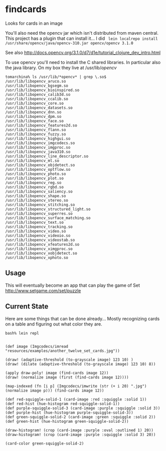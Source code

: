 # findcards

Looks for cards in an image


You'll also need the opencv jar which isn't distributed from maven central.  This project has a plugin that can install it...  I did ``` lein localrepo install /usr/share/opencv/java/opencv-310.jar opencv/opencv 3.1.0```

See also http://docs.opencv.org/3.1.0/d7/d1e/tutorial_clojure_dev_intro.html


To use opencv you'll need to install the C shared libraries.  In particular also the java library.  On my box they live at /usr/lib/*opencv*

```
tomarchina% ls /usr/lib/*opencv* | grep \.so$
/usr/lib/libopencv_aruco.so
/usr/lib/libopencv_bgsegm.so
/usr/lib/libopencv_bioinspired.so
/usr/lib/libopencv_calib3d.so
/usr/lib/libopencv_ccalib.so
/usr/lib/libopencv_core.so
/usr/lib/libopencv_datasets.so
/usr/lib/libopencv_dnn.so
/usr/lib/libopencv_dpm.so
/usr/lib/libopencv_face.so
/usr/lib/libopencv_features2d.so
/usr/lib/libopencv_flann.so
/usr/lib/libopencv_fuzzy.so
/usr/lib/libopencv_highgui.so
/usr/lib/libopencv_imgcodecs.so
/usr/lib/libopencv_imgproc.so
/usr/lib/libopencv_java310.so
/usr/lib/libopencv_line_descriptor.so
/usr/lib/libopencv_ml.so
/usr/lib/libopencv_objdetect.so
/usr/lib/libopencv_optflow.so
/usr/lib/libopencv_photo.so
/usr/lib/libopencv_plot.so
/usr/lib/libopencv_reg.so
/usr/lib/libopencv_rgbd.so
/usr/lib/libopencv_saliency.so
/usr/lib/libopencv_shape.so
/usr/lib/libopencv_stereo.so
/usr/lib/libopencv_stitching.so
/usr/lib/libopencv_structured_light.so
/usr/lib/libopencv_superres.so
/usr/lib/libopencv_surface_matching.so
/usr/lib/libopencv_text.so
/usr/lib/libopencv_tracking.so
/usr/lib/libopencv_video.so
/usr/lib/libopencv_videoio.so
/usr/lib/libopencv_videostab.so
/usr/lib/libopencv_xfeatures2d.so
/usr/lib/libopencv_ximgproc.so
/usr/lib/libopencv_xobjdetect.so
/usr/lib/libopencv_xphoto.so
```

## Usage
This will eventually become an app that can play the game of Set http://www.setgame.com/set/puzzle 

## Current State

Here are some things that can be done already...  Mostly recognizing cards on a table and figuring out what color they are.

```
bash% lein repl


(def image (Imgcodecs/imread "resources/examples/another_twelve_set_cards.jpg"))

(draw! (adaptive-threshold (to-grayscale image) 123 10) )
(draw! (dilate (adaptive-threshold (to-grayscale image) 123 10) 8))

(apply draw-poly! image (find-cards image 12))
(draw! (normalize image (first (find-cards image 12))))

(map-indexed (fn [i p] (Imgcodecs/imwrite (str (+ i 20) ".jpg") (normalize image p))) (find-cards image 12))

(def red-squiggle-solid-1 (card-image :red :squiggle :solid 1))
(def red-hist (hue-histogram red-squiggle-solid-1))
(def purple-squiggle-solid-3 (card-image :purple :squiggle :solid 3))
(def purple-hist (hue-histogram purple-squiggle-solid-3))
(def green-squiggle-solid-2 (card-image :green :squiggle :solid 2))
(def green-hist (hue-histogram green-squiggle-solid-2))

(draw-histogram! (crop (card-image :purple :oval :outlined 1) 20))
(draw-histogram! (crop (card-image :purple :squiggle :solid 3) 20))

(card-color green-squiggle-solid-2)


```